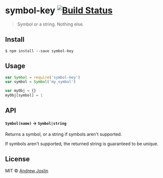 # symbol-key [![Build Status](https://travis-ci.org/ajoslin/symbol-key.svg?branch=master)](https://travis-ci.org/ajoslin/symbol-key)

> Symbol or a string. Nothing else.


## Install

```
$ npm install --save symbol-key
```

## Usage

```js
var Symbol = require('symbol-key')
var symbol = Symbol('my_symbol')

var myObj = {}
myObj[symbol] = 1
```

## API

#### `Symbol(name)` -> `Symbol|string`

Returns a symbol, or a string if symbols aren't supported.

If symbols aren't supported, the returned string is guaranteed to be unique.

## License

MIT © [Andrew Joslin](http://ajoslin.com)
